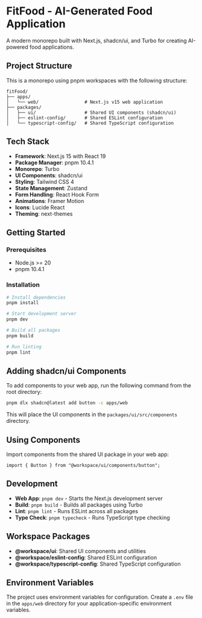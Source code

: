 # FitFood - AI-Generated Food Application

A modern monorepo built with Next.js, shadcn/ui, and Turbo for creating AI-powered food applications.

## Project Structure

This is a monorepo using pnpm workspaces with the following structure:

```
fitFood/
├── apps/
│   └── web/                 # Next.js v15 web application
├── packages/
│   ├── ui/                  # Shared UI components (shadcn/ui)
│   ├── eslint-config/       # Shared ESLint configuration
│   └── typescript-config/   # Shared TypeScript configuration
```

## Tech Stack

- **Framework**: Next.js 15 with React 19
- **Package Manager**: pnpm 10.4.1
- **Monorepo**: Turbo
- **UI Components**: shadcn/ui
- **Styling**: Tailwind CSS 4
- **State Management**: Zustand
- **Form Handling**: React Hook Form
- **Animations**: Framer Motion
- **Icons**: Lucide React
- **Theming**: next-themes

## Getting Started

### Prerequisites

- Node.js >= 20
- pnpm 10.4.1

### Installation

```bash
# Install dependencies
pnpm install

# Start development server
pnpm dev

# Build all packages
pnpm build

# Run linting
pnpm lint
```

## Adding shadcn/ui Components

To add components to your web app, run the following command from the root directory:

```bash
pnpm dlx shadcn@latest add button -c apps/web
```

This will place the UI components in the `packages/ui/src/components` directory.

## Using Components

Import components from the shared UI package in your web app:

```tsx
import { Button } from "@workspace/ui/components/button";
```

## Development

- **Web App**: `pnpm dev` - Starts the Next.js development server
- **Build**: `pnpm build` - Builds all packages using Turbo
- **Lint**: `pnpm lint` - Runs ESLint across all packages
- **Type Check**: `pnpm typecheck` - Runs TypeScript type checking

## Workspace Packages

- **@workspace/ui**: Shared UI components and utilities
- **@workspace/eslint-config**: Shared ESLint configuration
- **@workspace/typescript-config**: Shared TypeScript configuration

## Environment Variables

The project uses environment variables for configuration. Create a `.env` file in the `apps/web` directory for your application-specific environment variables.
